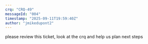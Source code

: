 ```yaml
---
crq: "CRQ-49"
messageId: "004"
timestamp: "2025-09-11T19:59:40Z"
author: "jmikedupont2"
---
```


please review this ticket, look at the crq and help us plan next steps
